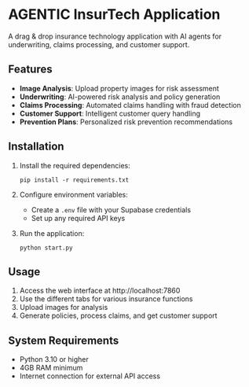 # AGENTIC InsurTech Application

A drag & drop insurance technology application with AI agents for underwriting, claims processing, and customer support.

## Features

- **Image Analysis**: Upload property images for risk assessment
- **Underwriting**: AI-powered risk analysis and policy generation
- **Claims Processing**: Automated claims handling with fraud detection
- **Customer Support**: Intelligent customer query handling
- **Prevention Plans**: Personalized risk prevention recommendations

## Installation

1. Install the required dependencies:
   ```
   pip install -r requirements.txt
   ```

2. Configure environment variables:
   - Create a `.env` file with your Supabase credentials
   - Set up any required API keys

3. Run the application:
   ```
   python start.py
   ```

## Usage

1. Access the web interface at http://localhost:7860
2. Use the different tabs for various insurance functions
3. Upload images for analysis
4. Generate policies, process claims, and get customer support

## System Requirements

- Python 3.10 or higher
- 4GB RAM minimum
- Internet connection for external API access
